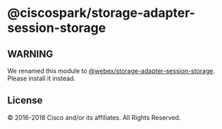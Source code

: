# @ciscospark/storage-adapter-session-storage

## WARNING

We renamed this module to [@webex/storage-adapter-session-storage](https://www.npmjs.com/package/@webex/storage-adapter-session-storage). Please install it instead.

## License

© 2016-2018 Cisco and/or its affiliates. All Rights Reserved.
